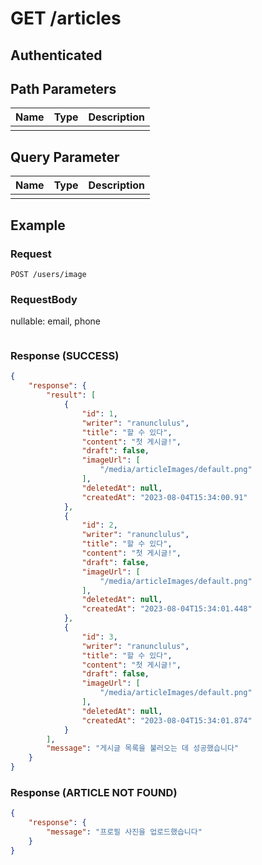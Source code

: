 # GET /articles
## Authenticated

## Path Parameters

| Name | Type | Description |
| --- | --- | --- |
|  |  |  |

## Query Parameter

| Name | Type | Description |
| --- | --- | --- |
|  |  |  |

## Example

### Request

```
POST /users/image
```

### RequestBody

nullable: email, phone

```json

```

### Response (SUCCESS)
```json
{
    "response": {
        "result": [
            {
                "id": 1,
                "writer": "ranunclulus",
                "title": "할 수 있다",
                "content": "첫 게시글!",
                "draft": false,
                "imageUrl": [
                    "/media/articleImages/default.png"
                ],
                "deletedAt": null,
                "createdAt": "2023-08-04T15:34:00.91"
            },
            {
                "id": 2,
                "writer": "ranunclulus",
                "title": "할 수 있다",
                "content": "첫 게시글!",
                "draft": false,
                "imageUrl": [
                    "/media/articleImages/default.png"
                ],
                "deletedAt": null,
                "createdAt": "2023-08-04T15:34:01.448"
            },
            {
                "id": 3,
                "writer": "ranunclulus",
                "title": "할 수 있다",
                "content": "첫 게시글!",
                "draft": false,
                "imageUrl": [
                    "/media/articleImages/default.png"
                ],
                "deletedAt": null,
                "createdAt": "2023-08-04T15:34:01.874"
            }
        ],
        "message": "게시글 목록을 불러오는 데 성공했습니다"
    }
}
```

### Response (ARTICLE NOT FOUND)

```json
{
    "response": {
        "message": "프로필 사진을 업로드했습니다"
    }
}
```